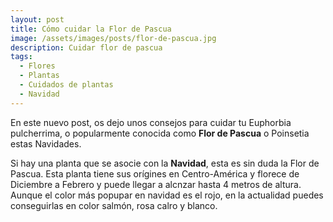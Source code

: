 ```yaml
---
layout: post
title: Cómo cuidar la Flor de Pascua
image: /assets/images/posts/flor-de-pascua.jpg
description: Cuidar flor de pascua
tags:
  - Flores
  - Plantas
  - Cuidados de plantas
  - Navidad
---
```


En este nuevo post, os dejo unos consejos para cuidar tu Euphorbia pulcherrima, o popularmente conocida como **Flor de Pascua** o Poinsetia estas Navidades.

Si hay una planta que se asocie con la **Navidad**, esta es sin duda la Flor de Pascua. Esta planta tiene sus orígines en Centro-América y florece de Diciembre a Febrero y puede llegar a alcnzar hasta 4 metros de altura.
Aunque el color más popupar en navidad es el rojo, en la actualidad puedes conseguirlas en color salmón, rosa calro y blanco.
